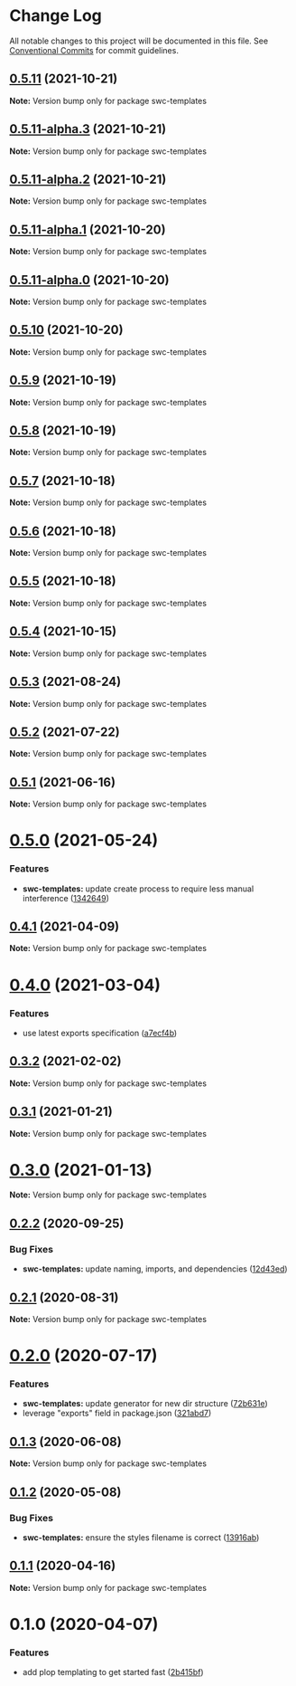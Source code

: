 # Change Log

All notable changes to this project will be documented in this file.
See [Conventional Commits](https://conventionalcommits.org) for commit guidelines.

## [0.5.11](https://github.com/zzuzsj/spectrum-web-components/compare/swc-templates@0.5.11-alpha.3...swc-templates@0.5.11) (2021-10-21)

**Note:** Version bump only for package swc-templates

## [0.5.11-alpha.3](https://github.com/zzuzsj/spectrum-web-components/compare/swc-templates@0.5.11-alpha.2...swc-templates@0.5.11-alpha.3) (2021-10-21)

**Note:** Version bump only for package swc-templates

## [0.5.11-alpha.2](https://github.com/zzuzsj/spectrum-web-components/compare/swc-templates@0.5.11-alpha.1...swc-templates@0.5.11-alpha.2) (2021-10-21)

**Note:** Version bump only for package swc-templates

## [0.5.11-alpha.1](https://github.com/zzuzsj/spectrum-web-components/compare/swc-templates@0.5.10...swc-templates@0.5.11-alpha.1) (2021-10-20)

**Note:** Version bump only for package swc-templates

## [0.5.11-alpha.0](https://github.com/zzuzsj/spectrum-web-components/compare/swc-templates@0.5.10...swc-templates@0.5.11-alpha.0) (2021-10-20)

**Note:** Version bump only for package swc-templates

## [0.5.10](https://github.com/zzuzsj/spectrum-web-components/compare/swc-templates@0.5.8...swc-templates@0.5.10) (2021-10-20)

**Note:** Version bump only for package swc-templates

## [0.5.9](https://github.com/zzuzsj/spectrum-web-components/compare/swc-templates@0.5.8...swc-templates@0.5.9) (2021-10-19)

**Note:** Version bump only for package swc-templates

## [0.5.8](https://github.com/zzuzsj/spectrum-web-components/compare/swc-templates@0.5.6...swc-templates@0.5.8) (2021-10-19)

**Note:** Version bump only for package swc-templates

## [0.5.7](https://github.com/zzuzsj/spectrum-web-components/compare/swc-templates@0.5.6...swc-templates@0.5.7) (2021-10-18)

**Note:** Version bump only for package swc-templates

## [0.5.6](https://github.com/zzuzsj/spectrum-web-components/compare/swc-templates@0.5.4...swc-templates@0.5.6) (2021-10-18)

**Note:** Version bump only for package swc-templates

## [0.5.5](https://github.com/zzuzsj/spectrum-web-components/compare/swc-templates@0.5.4...swc-templates@0.5.5) (2021-10-18)

**Note:** Version bump only for package swc-templates

## [0.5.4](https://github.com/zzuzsj/spectrum-web-components/compare/swc-templates@0.5.3...swc-templates@0.5.4) (2021-10-15)

**Note:** Version bump only for package swc-templates

## [0.5.3](https://github.com/adobe/spectrum-web-components/compare/swc-templates@0.5.2...swc-templates@0.5.3) (2021-08-24)

**Note:** Version bump only for package swc-templates

## [0.5.2](https://github.com/adobe/spectrum-web-components/compare/swc-templates@0.5.1...swc-templates@0.5.2) (2021-07-22)

**Note:** Version bump only for package swc-templates

## [0.5.1](https://github.com/adobe/spectrum-web-components/compare/swc-templates@0.5.0...swc-templates@0.5.1) (2021-06-16)

**Note:** Version bump only for package swc-templates

# [0.5.0](https://github.com/adobe/spectrum-web-components/compare/swc-templates@0.4.1...swc-templates@0.5.0) (2021-05-24)

### Features

-   **swc-templates:** update create process to require less manual interference ([1342649](https://github.com/adobe/spectrum-web-components/commit/1342649079b44fe060936711f061fdb58b139cab))

## [0.4.1](https://github.com/adobe/spectrum-web-components/compare/swc-templates@0.4.0...swc-templates@0.4.1) (2021-04-09)

**Note:** Version bump only for package swc-templates

# [0.4.0](https://github.com/adobe/spectrum-web-components/compare/swc-templates@0.3.2...swc-templates@0.4.0) (2021-03-04)

### Features

-   use latest exports specification ([a7ecf4b](https://github.com/adobe/spectrum-web-components/commit/a7ecf4b6da7996f36a8a89f62cc2384709497008))

## [0.3.2](https://github.com/adobe/spectrum-web-components/compare/swc-templates@0.3.1...swc-templates@0.3.2) (2021-02-02)

**Note:** Version bump only for package swc-templates

## [0.3.1](https://github.com/adobe/spectrum-web-components/compare/swc-templates@0.2.2...swc-templates@0.3.1) (2021-01-21)

**Note:** Version bump only for package swc-templates

# [0.3.0](https://github.com/adobe/spectrum-web-components/compare/swc-templates@0.2.2...swc-templates@0.3.0) (2021-01-13)

**Note:** Version bump only for package swc-templates

## [0.2.2](https://github.com/adobe/spectrum-web-components/compare/swc-templates@0.2.1...swc-templates@0.2.2) (2020-09-25)

### Bug Fixes

-   **swc-templates:** update naming, imports, and dependencies ([12d43ed](https://github.com/adobe/spectrum-web-components/commit/12d43ed82ae97d706eecfe31515c616562848366))

## [0.2.1](https://github.com/adobe/spectrum-web-components/compare/swc-templates@0.2.0...swc-templates@0.2.1) (2020-08-31)

**Note:** Version bump only for package swc-templates

# [0.2.0](https://github.com/adobe/spectrum-web-components/compare/swc-templates@0.1.3...swc-templates@0.2.0) (2020-07-17)

### Features

-   **swc-templates:** update generator for new dir structure ([72b631e](https://github.com/adobe/spectrum-web-components/commit/72b631ed735ee4bb1d986f2be5943a3952c85563))
-   leverage "exports" field in package.json ([321abd7](https://github.com/adobe/spectrum-web-components/commit/321abd7b7e78ccd9157cff75a1fa3dbd06e81f79))

## [0.1.3](https://github.com/adobe/spectrum-web-components/compare/swc-templates@0.1.2...swc-templates@0.1.3) (2020-06-08)

**Note:** Version bump only for package swc-templates

## [0.1.2](https://github.com/adobe/spectrum-web-components/compare/swc-templates@0.1.1...swc-templates@0.1.2) (2020-05-08)

### Bug Fixes

-   **swc-templates:** ensure the styles filename is correct ([13916ab](https://github.com/adobe/spectrum-web-components/commit/13916ab9cbe8fe22ee09fd98fa85740956f8331d))

## [0.1.1](https://github.com/adobe/spectrum-web-components/compare/swc-templates@0.1.0...swc-templates@0.1.1) (2020-04-16)

**Note:** Version bump only for package swc-templates

# 0.1.0 (2020-04-07)

### Features

-   add plop templating to get started fast ([2b415bf](https://github.com/adobe/spectrum-web-components/commit/2b415bf7332156eb84cf7d885fe06ccc3ef2fc17))
